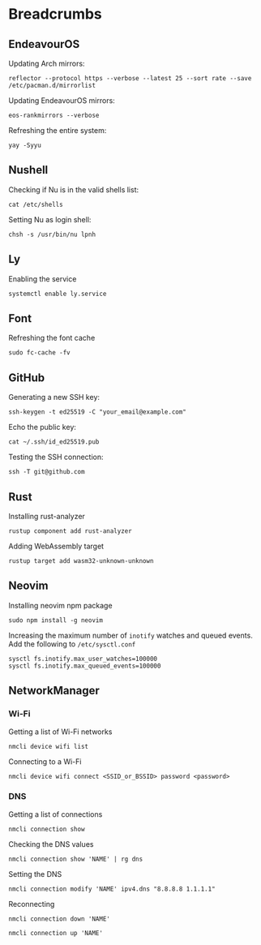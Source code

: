 # Breadcrumbs

## EndeavourOS

Updating Arch mirrors:

```
reflector --protocol https --verbose --latest 25 --sort rate --save /etc/pacman.d/mirrorlist
```

Updating EndeavourOS mirrors:

```
eos-rankmirrors --verbose
```

Refreshing the entire system:

```
yay -Syyu
```

## Nushell

Checking if Nu is in the valid shells list:

```
cat /etc/shells
```

Setting Nu as login shell:

```
chsh -s /usr/bin/nu lpnh
```

## Ly

Enabling the service

```
systemctl enable ly.service
```

## Font

Refreshing the font cache

```
sudo fc-cache -fv
```

## GitHub

Generating a new SSH key:

```
ssh-keygen -t ed25519 -C "your_email@example.com"
```

Echo the public key:

```
cat ~/.ssh/id_ed25519.pub
```

Testing the SSH connection:

```
ssh -T git@github.com
```

## Rust

Installing rust-analyzer

```
rustup component add rust-analyzer
```

Adding WebAssembly target

```
rustup target add wasm32-unknown-unknown
```

## Neovim

Installing neovim npm package

```
sudo npm install -g neovim
```

Increasing the maximum number of `inotify` watches and queued events.
Add the following to `/etc/sysctl.conf`

```
sysctl fs.inotify.max_user_watches=100000
sysctl fs.inotify.max_queued_events=100000
```

## NetworkManager

### Wi-Fi

Getting a list of Wi-Fi networks

```
nmcli device wifi list
```

Connecting to a Wi-Fi

```
nmcli device wifi connect <SSID_or_BSSID> password <password>
```

### DNS

Getting a list of connections

```
nmcli connection show
```

Checking the DNS values

```
nmcli connection show 'NAME' | rg dns
```

Setting the DNS

```
nmcli connection modify 'NAME' ipv4.dns "8.8.8.8 1.1.1.1"
```

Reconnecting

```
nmcli connection down 'NAME'
```

```
nmcli connection up 'NAME'
```
